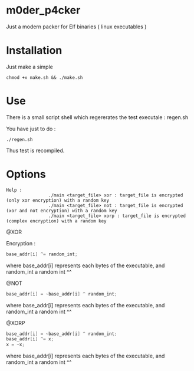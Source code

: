 # m0der_p4cker
Just a modern packer for Elf binaries ( linux executables )

# Installation

Just make a simple

```
chmod +x make.sh && ./make.sh
```

# Use

There is a small script shell which regererates the test executale : regen.sh

You have just to do :

```shell
./regen.sh
```

Thus test is recompiled.

# Options

```shell
Help : 
                ./main <target_file> xor : target_file is encrypted (only xor encryption) with a random key 
                ./main <target_file> not : target_file is encrypted (xor and not encryption) with a random key 
                ./main <target_file> xorp : target_file is encrypted (complex encryption) with a random key
```

@XOR

Encryption : 

```C
base_addr[i] ^= random_int;
```

where base_addr[i] represents each bytes of the executable, and random_int a random int ^^

@NOT

```C
base_addr[i] = ~base_addr[i] ^ random_int;
```

where base_addr[i] represents each bytes of the executable, and random_int a random int ^^

@XORP

```C
base_addr[i] = ~base_addr[i] ^ random_int;
base_addr[i] ^= x;
x = ~x;
```

where base_addr[i] represents each bytes of the executable, and random_int a random int ^^
